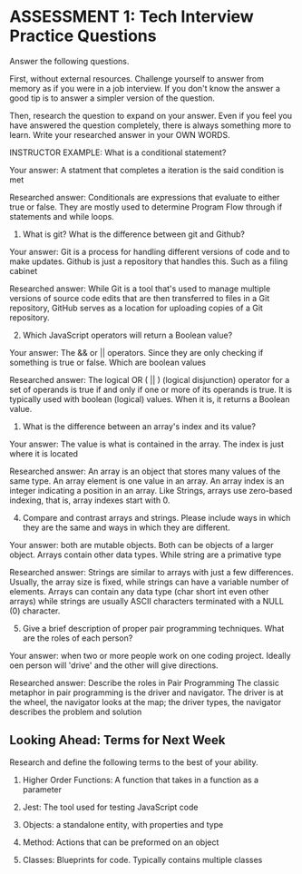 # ASSESSMENT 1: Tech Interview Practice Questions

Answer the following questions.

First, without external resources. Challenge yourself to answer from memory as if you were in a job interview. If you don't know the answer a good tip is to answer a simpler version of the question.

Then, research the question to expand on your answer. Even if you feel you have answered the question completely, there is always something more to learn. Write your researched answer in your OWN WORDS.

INSTRUCTOR EXAMPLE: What is a conditional statement?

Your answer:
A statment that completes a iteration is the said condition is met 

Researched answer:
Conditionals are expressions that evaluate to either true or false. They are mostly used to determine Program Flow through if statements and while loops.

1. What is git? What is the difference between git and Github?

Your answer:
Git is a process for handling different versions of code and to make updates. Github is just a repository that handles this. Such as a filing cabinet

Researched answer:
While Git is a tool that's used to manage multiple versions of source code edits that are then transferred to files in a Git repository, GitHub serves as a location for uploading copies of a Git repository.

2. Which JavaScript operators will return a Boolean value?

Your answer:
The && or || operators. Since they are only checking if something is true or false. Which are boolean values

Researched answer:
The logical OR ( || ) (logical disjunction) operator for a set of operands is true if and only if one or more of its operands is true. It is typically used with boolean (logical) values. When it is, it returns a Boolean value.

1. What is the difference between an array's index and its value?

Your answer:
The value is what is contained in the array. The index is just where it is located

Researched answer:
An array is an object that stores many values of the same type. An array element is one value in an array. An array index is an integer indicating a position in an array. Like Strings, arrays use zero-based indexing, that is, array indexes start with 0.

4. Compare and contrast arrays and strings. Please include ways in which they are the same and ways in which they are different.

Your answer:
both are mutable objects. Both can be objects of a larger object. Arrays contain other data types. While string are a primative type

Researched answer:
Strings are similar to arrays with just a few differences. Usually, the array size is fixed, while strings can have a variable number of elements. Arrays can contain any data type (char short int even other arrays) while strings are usually ASCII characters terminated with a NULL (0) character.

5. Give a brief description of proper pair programming techniques. What are the roles of each person?

Your answer:
when two or more people work on one coding project. Ideally oen person will 'drive' and the other will give directions.

Researched answer:
Describe the roles in Pair Programming
The classic metaphor in pair programming is the driver and navigator. The driver is at the wheel, the navigator looks at the map; the driver types, the navigator describes the problem and solution

## Looking Ahead: Terms for Next Week

Research and define the following terms to the best of your ability.

1. Higher Order Functions:
A function that takes in a function as a parameter

2. Jest:
The tool used for testing JavaScript code

3. Objects:
a standalone entity, with properties and type

4. Method:
Actions that can be preformed on an object

5. Classes:
Blueprints for code. Typically contains multiple classes
